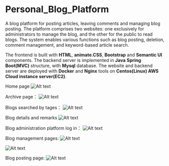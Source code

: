 # Personal_Blog_Platform

A blog platform for posting articles, leaving comments and managing blog posting. The platform comprises two websites: one exclusively for administrators to manage the blog, and the other for the public to read blogs. The system enables various functions such as blog posting, deletion, comment management, and keyword-based article search.

The frontend is built with **HTML**, **animate.CSS**, **Bootstrap** and **Semantic UI** components. The backend server is 
implemented in **Java** **Spring Boot(MVC)** structure, with **Mysql** database. The website and backend server are deployed with 
**Docker** and **Nginx** tools on **Centos(Linux) AWS Cloud instance server(EC2)**.

Home page
![Alt text](https://github.com/Arella1101/Blog_springboot/blob/master/demo/clientHome.png)

Archive page：
![Alt text](https://github.com/Arella1101/Blog_springboot/blob/master/demo/archive.png)

Blogs searched by tages：
![Alt text](https://github.com/Arella1101/Blog_springboot/blob/master/demo/blogSearch.png)

Blog details and remarks
![Alt text](https://github.com/Arella1101/Blog_springboot/blob/master/demo/comment.png)

Blog administration platform log in：
![Alt text](https://github.com/Arella1101/Blog_springboot/blob/master/demo/login.png)

Blog management pages:
![Alt text](https://github.com/Arella1101/Blog_springboot/blob/master/demo/blogManagement.png)


![Alt text](https://github.com/Arella1101/Blog_springboot/blob/master/demo/blogAdminCategory.png)

Blog posting page:
![Alt text](https://github.com/Arella1101/Blog_springboot/blob/master/demo/blogPosting.png)
